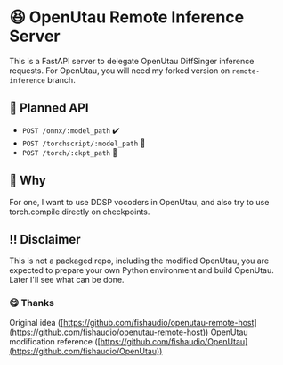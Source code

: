 # :satisfied: OpenUtau Remote Inference Server
This is a FastAPI server to delegate OpenUtau DiffSinger inference requests. For OpenUtau, you will need my forked version on `remote-inference` branch.

## :bookmark_tabs: Planned API
- `POST /onnx/:model_path` :heavy_check_mark:
- `POST /torchscript/:model_path` :large_orange_diamond:
- `POST /torch/:ckpt_path` :large_orange_diamond:

## :hamburger: Why
For one, I want to use DDSP vocoders in OpenUtau, and also try to use torch.compile directly on checkpoints.

## :bangbang: Disclaimer
This is not a packaged repo, including the modified OpenUtau, you are expected to prepare your own Python environment and build OpenUtau. Later I'll see what can be done.

### :yum: Thanks
Original idea ([https://github.com/fishaudio/openutau-remote-host](https://github.com/fishaudio/openutau-remote-host))
OpenUtau modification reference ([https://github.com/fishaudio/OpenUtau](https://github.com/fishaudio/OpenUtau))
